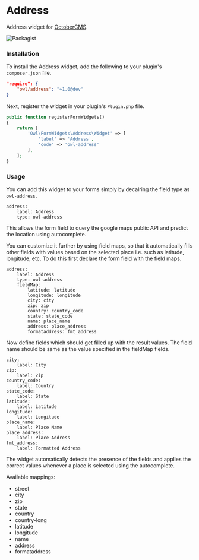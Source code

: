 # Address
Address widget for [OctoberCMS](http://octobercms.com).

![Packagist](https://img.shields.io/packagist/dt/owl/address.svg)

### Installation
To install the Address widget, add the following to your plugin's ```composer.json``` file.
```json
"require": {
    "owl/address": "~1.0@dev"
}
```
Next, register the widget in your plugin's ```Plugin.php``` file.
```php
public function registerFormWidgets()
{
    return [
        'Owl\FormWidgets\Address\Widget' => [
            'label' => 'Address',
            'code' => 'owl-address'
        ],
    ];
}
```

### Usage
You can add this widget to your forms simply by decalring the field type as `owl-address`.

```
address:
    label: Address
    type: owl-address
```
This allows the form field to query the google maps public API and predict the location using autocomplete.

You can customize it further by using field maps, so that it automatically fills other fields with values based on the selected place i.e. such as latitude, longitude, etc. To do this first declare the form field with the field maps.
```
address:
    label: Address
    type: owl-address
    fieldMap:
        latitude: latitude
        longitude: longitude
        city: city
        zip: zip
        country: country_code
        state: state_code
        name: place_name
        address: place_address
        formataddress: fmt_address
```

Now define fields which should get filled up with the result values. The field name should be same as the value specified in the fieldMap fields.
```
city:
    label: City
zip:
    label: Zip
country_code:
    label: Country
state_code:
    label: State
latitude:
    label: Latitude
longitude:
    label: Longitude
place_name:
    label: Place Name
place_address:
    label: Place Address
fmt_address:
    label: Formatted Address
```
The widget automatically detects the presence of the fields and applies the correct values whenever a place is selected using the autocomplete.

Available mappings:

* street
* city
* zip
* state
* country
* country-long
* latitude
* longitude
* name
* address
* formataddress